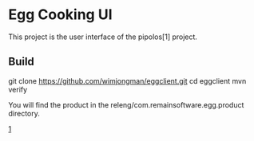 Egg Cooking UI
=============

This project is the user interface of the pipolos[1] project. 

## Build
git clone https://github.com/wimjongman/eggclient.git
cd eggclient
mvn verify

You will find the product in the releng/com.remainsoftware.egg.product directory.

[1](https://github.com/wimjongman/pipolos)
